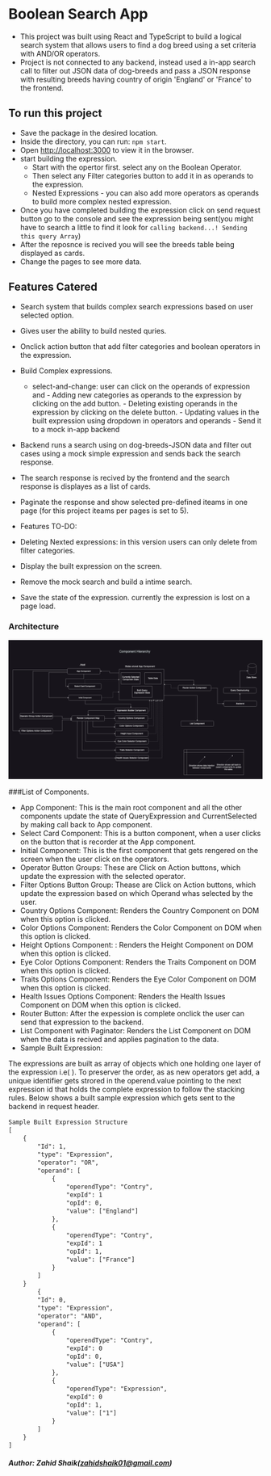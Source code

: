 # Boolean Search App

- This project was built using React and TypeScript to build a logical search system that allows users to find a dog breed using a set criteria with AND/OR operators.
- Project is not connected to any backend, instead used a in-app search call to filter out JSON data of dog-breeds and pass a JSON response with resulting breeds having country of origin 'England' or 'France' to the frontend.

## To run this project

- Save the package in the desired location.
- Inside the directory, you can run: `npm start`.
- Open [http://localhost:3000](http://localhost:3000) to view it in the browser.
- start building the expression.
  - Start with the opertor first. select any on the Boolean Operator.
  - Then select any Filter categories button to add it in as operands to the expression.
  - Nested Expressions - you can also add more operators as operands to build more complex nested expression.
- Once you have completed building the expression click on send request button go to the console and see the expression being sent(you might have to search a little to find it look for `calling backend...! Sending this query Array`)
- After the reposnce is recived you will see the breeds table being displayed as cards.
- Change the pages to see more data.

## Features Catered

- Search system that builds complex search expressions based on user selected option.
- Gives user the ability to build nested quries.
- Onclick action button that add filter categories and boolean operators in the expression.
- Build Complex expressions.
  - select-and-change: user can click on the operands of expression and - Adding new categories as operands to the expression by clicking on the add button. - Deleting existing operands in the expression by clicking on the delete button. - Updating values in the built expression using dropdown in operators and operands - Send it to a mock in-app backend
- Backend runs a search using on dog-breeds-JSON data and filter out cases using a mock simple expression and sends back the search response.
- The search response is recived by the frontend and the search response is displayes as a list of cards.
- Paginate the response and show selected pre-defined iteams in one page (for this project iteams per pages is set to 5).

- Features TO-DO:
- Deleting Nexted expressions: in this version users can only delete from filter categories.
- Display the built expression on the screen.
- Remove the mock search and build a intime search.
- Save the state of the expression. currently the expression is lost on a page load.

### Architecture

![Architecture](./StaticData./SystemDiagram.png)

###List of Components.

- App Component: This is the main root component and all the other components update the state of QueryExpression and CurrentSelected by making call back to App component.
- Select Card Component: This is a button component, when a user clicks on the button that is recorder at the App component.
- Initial Component: This is the first component that gets rengered on the screen when the user click on the operators.
- Operator Button Groups: These are Click on Action buttons, which update the expression with the selected operator.
- Filter Options Button Group: Thease are Click on Action buttons, which update the expression based on which Operand whas selected by the user.
- Country Options Component: Renders the Country Component on DOM when this option is clicked.
- Color Options Component: Renders the Color Component on DOM when this option is clicked.
- Height Options Component: : Renders the Height Component on DOM when this option is clicked.
- Eye Color Options Component: Renders the Traits Component on DOM when this option is clicked.
- Traits Options Component: Renders the Eye Color Component on DOM when this option is clicked.
- Health Issues Options Component: Renders the Health Issues Component on DOM when this option is clicked.
- Router Button: After the expession is complete onclick the user can send that expression to the backend.
- List Component with Paginator: Renders the List Component on DOM when the data is recived and applies pagination to the data.
- Sample Built Expression:

The expressions are built as array of objects which one holding one layer of the expression i.e( ). To preserver the order, as as new operators get add, a unique identifier gets strored in the operend.value pointing to the next expression id that holds the complete expression to follow the stacking rules. Below shows a built sample expression which gets sent to the backend in request header.

```
Sample Built Expression Structure
[
    {
        "Id": 1,
        "type": "Expression",
        "operator": "OR",
        "operand": [
            {
                "operendType": "Contry",
                "expId": 1
                "opId": 0,
                "value": ["England"]
            },
            {
                "operendType": "Contry",
                "expId": 1
                "opId": 1,
                "value": ["France"]
            }
        ]
    }
        {
        "Id": 0,
        "type": "Expression",
        "operator": "AND",
        "operand": [
            {
                "operendType": "Contry",
                "expId": 0
                "opId": 0,
                "value": ["USA"]
            },
            {
                "operendType": "Expression",
                "expId": 0
                "opId": 1,
                "value": ["1"]
            }
        ]
    }
]
```

##### Author: Zahid Shaik(zahidshaik01@gmail.com)
